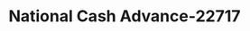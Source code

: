 ---
f_zip-code: 63901
f_state-code: MO
title: National Cash Advance-22717
f_phone: 573-776-7701
f_city-only: Poplar Bluff
f_address: 2138 North Westwood Boulevard Poplar Bluff
f_location-unique-id: '22717'
slug: national-cash-advance-22717
updated-on: '2024-05-30T13:46:58.046Z'
created-on: '2024-05-30T13:36:59.803Z'
published-on: '2024-05-30T13:54:32.469Z'
f_city-state: cms/city/poplar-bluff-mo.md
f_company: cms/company/national-cash-advance.md
f_state: cms/state/missouri.md
layout: '[payday-loan].html'
tags: payday-loan
---